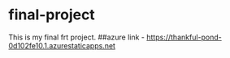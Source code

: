 # final-project
This is my final frt project.
##azure link - https://thankful-pond-0d102fe10.1.azurestaticapps.net
